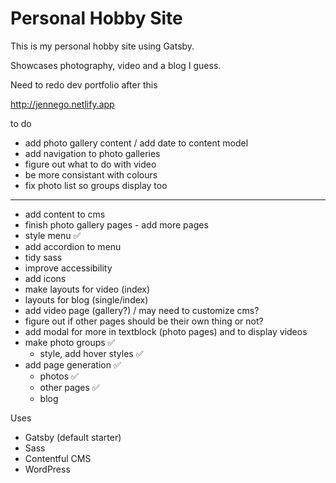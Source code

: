 # Personal Hobby Site

This is my personal hobby site using Gatsby.

Showcases photography, video and a blog I guess.

Need to redo dev portfolio after this

<http://jennego.netlify.app>

to do

- add photo gallery content / add date to content model
- add navigation to photo galleries
- figure out what to do with video
- be more consistant with colours
- fix photo list so groups display too

---

- add content to cms
- finish photo gallery pages - add more pages
- style menu ✅
- add accordion to menu
- tidy sass
- improve accessibility
- add icons
- make layouts for video (index)
- layouts for blog (single/index)
- add video page (gallery?) / may need to customize cms?
- figure out if other pages should be their own thing or not?
- add modal for more in textblock (photo pages) and to display videos
- make photo groups ✅
  - style, add hover styles ✅
- add page generation ✅
  - photos ✅
  - other pages ✅
  - blog

Uses

- Gatsby (default starter)
- Sass
- Contentful CMS
- WordPress
